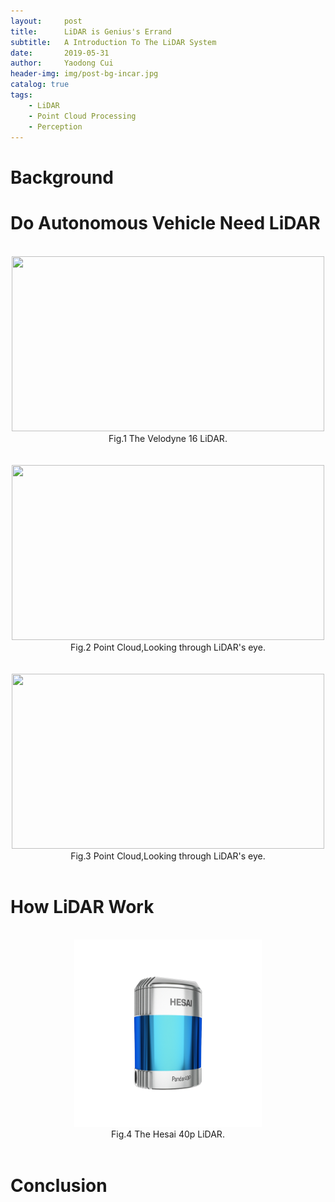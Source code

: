 ```yaml
---
layout:     post
title:      LiDAR is Genius's Errand
subtitle:   A Introduction To The LiDAR System
date:       2019-05-31
author:     Yaodong Cui
header-img: img/post-bg-incar.jpg
catalog: true
tags:
    - LiDAR
    - Point Cloud Processing
    - Perception
---
```



# Background



# Do Autonomous Vehicle Need LiDAR


<br>
<div  align="center"> 
    <img 
    src="https://raw.githubusercontent.com/yaodongC/yaodongC.github.io/master/post_img/190531/Waymo car-1.gif"
    width = "500" height = "280"></div>
 <div align="center">Fig.1   The Velodyne 16 LiDAR.</div>
<br>  

<br>
<div  align="center"> 
    <img 
    src="https://raw.githubusercontent.com/yaodongC/yaodongC.github.io/master/post_img/190531/行驶.gif"
    width = "500" height = "280"></div>
 <div align="center">Fig.2   Point Cloud,Looking through LiDAR's eye.</div>
<br>  

<br>
<div  align="center"> 
    <img 
    src="https://raw.githubusercontent.com/yaodongC/yaodongC.github.io/master/post_img/190531/路口.gif"
    width = "500" height = "280"></div>
 <div align="center">Fig.3    Point Cloud,Looking through LiDAR's eye.</div>
<br>  

# How LiDAR Work

<br>
<div  align="center"> 
    <img 
    src="https://raw.githubusercontent.com/yaodongC/yaodongC.github.io/master/post_img/190531/hesai40p.png"
    width = "300" height = "300"></div>
 <div align="center">Fig.4   The Hesai 40p LiDAR.</div>
<br>  

# Conclusion

